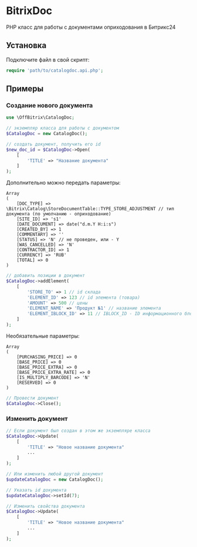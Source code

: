 # BitrixDoc

PHP класс для работы с документами оприходования в Битрикс24

## Установка

Подключите файл в свой скрипт:
```php
require 'path/to/catalogdoc.api.php';
```
## Примеры
### Создание нового документа
```php
use \OffBitrix\CatalogDoc;

// экземпляр класса для работы с документом
$CatalogDoc = new CatalogDoc();

// создать документ, получить его id
$new_doc_id = $CatalogDoc->Open(
    [
        'TITLE' => "Название документа"
    ]
);
```
Дополнительно можно передать параметры:
```text
Array
(
    [DOC_TYPE] => \Bitrix\Catalog\StoreDocumentTable::TYPE_STORE_ADJUSTMENT // тип документа (по умолчанию - оприходование)
    [SITE_ID] => 's1'
    [DATE_DOCUMENT] => date("d.m.Y H:i:s") 
    [CREATED_BY] => 1
    [COMMENTARY] => ''
    [STATUS] => 'N' // не проведен, или - Y
    [WAS_CANCELLED] => 'N'
    [CONTRACTOR_ID] => 1
    [CURRENCY] => 'RUB'
    [TOTAL] => 0
)
```

```php
// добавить позиции в документ
$CatalogDoc->addElement(
    [
        'STORE_TO' => 1 // id склада
        'ELEMENT_ID' => 123 // id элемента (товара)
        'AMOUNT' => 500 // цены
        'ELEMENT_NAME' => 'Продукт №1' // название элемента
        'ELEMENT_IBLOCK_ID' => 11 // IBLOCK_ID - ID информационного блока. 
    ]
);
```
Необязательные параметры:
```text
Array
(
    [PURCHASING_PRICE] => 0
    [BASE_PRICE] => 0
    [BASE_PRICE_EXTRA] => 0
    [BASE_PRICE_EXTRA_RATE] => 0
    [IS_MULTIPLY_BARCODE] => 'N'
    [RESERVED] => 0
)
```

```php
// Провести документ
$CatalogDoc->Close();
```

### Изменить документ
```php
// Если документ был создан в этом же экземпляре класса
$CatalogDoc->Update(
    [
        'TITLE' => "Новое название документа"
        ...
    ]
);

// Или изменить любой другой документ
$updateCatalogDoc = new CatalogDoc();

// Указать id документа
$updateCatalogDoc->setId(7);

// Изменить свойства документа
$CatalogDoc->Update(
    [
        'TITLE' => "Новое название документа"
        ...
    ]
);
```
